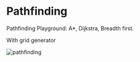 # Pathfinding
Pathfinding Playground: A*, Dijkstra, Breadth first.

With grid generator

![pathfinding](https://user-images.githubusercontent.com/60736526/110181222-9d13e980-7e0b-11eb-85a0-b3d9eb70de50.jpg)
